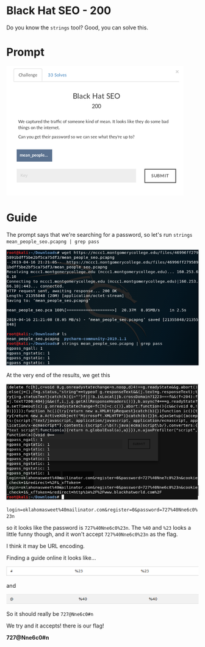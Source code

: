 # Black Hat SEO - 200
Do you know the `strings` tool? Good, you can solve this.

# Prompt

![alt text](https://github.com/Jhayes97/MCCC1-Walkthrough/blob/master/src/seo1.PNG "SEO")


# Guide
The prompt says that we're searching for a password, so let's run `strings mean_people_seo.pcapng | grep pass`


![alt text](https://github.com/Jhayes97/MCCC1-Walkthrough/blob/master/src/seo2.PNG "SEO")

At the very end of the results, we get this 


![alt text](https://github.com/Jhayes97/MCCC1-Walkthrough/blob/master/src/seo3.PNG "SEO")


`login=oklahomasweet%40mailinator.com&register=0&password=727%40Nne6c0%23n`

so it looks like the password is `727%40Nne6c0%23n`. The `%40` and `%23` looks a little funny though, and it won't accept `727%40Nne6c0%23n` as the flag.


I think it may be URL encoding.

Finding a guide online it looks like...

![alt text](https://github.com/Jhayes97/MCCC1-Walkthrough/blob/master/src/seo4.PNG "SEO")

and 

![alt text](https://github.com/Jhayes97/MCCC1-Walkthrough/blob/master/src/seo5.PNG "SEO")

So it should really be `727@Nne6c0#n`

We try and it accepts! there is our flag!

**727@Nne6c0#n**
